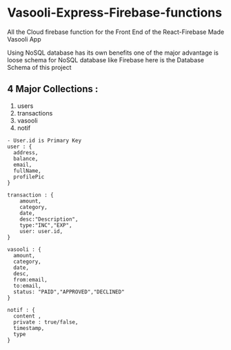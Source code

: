 # Vasooli-Express-Firebase-functions
All the Cloud firebase function for the Front End of the React-Firebase Made Vasooli App

Using NoSQL database has its own benefits one of the major advantage is loose schema for NoSQL database like Firebase here is the Database Schema of this project

## 4 Major Collections : 

1.  users
2.  transactions
3.  vasooli
4.  notif

```
- User.id is Primary Key
user : {
  address,
  balance,
  email,
  fullName,
  profilePic
}
```

```
transaction : {
    amount,
    category,
    date,
    desc:"Description",
    type:"INC","EXP",
    user: user.id,
}
```

```
vasooli : {
  amount,
  category,
  date,
  desc,
  from:email,
  to:email,
  status: "PAID","APPROVED","DECLINED"
}
```
```
notif : {
  content ,
  private : true/false,
  timestamp,
  type
}
```
